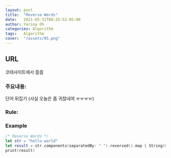 ```yaml
---
layout: post
title:  "Reverse Words"
date:   2021-05-31T00:25:52-05:00
author: Yerina Oh
categories: Algorithm
tags:	Algorithm
cover:  "/assets/05.png"
---
```


## URL
코테사이트에서 줍줍 

### 주요내용: 
단어 뒤집기
(사실 오늘은 좀 귀찮네여 ㅠㅠㅠㅠ)

### Rule:

### Example


```swift
/* Reverse Words */
let str = "hello world"
let result = str.components(separatedBy: " ").reversed().map { String($0.reversed()) }.joined()
print(result)
```
